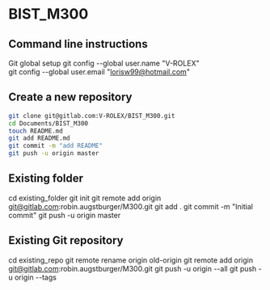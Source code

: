# BIST_M300
## Command line instructions

Git global setup
git config --global user.name "V-ROLEX"<br>
git config --global user.email "lorisw99@hotmail.com"

## Create a new repository
```Bash
git clone git@gitlab.com:V-ROLEX/BIST_M300.git
cd Documents/BIST_M300
touch README.md
git add README.md
git commit -m "add README"
git push -u origin master
```

## Existing folder

cd existing_folder
git init
git remote add origin git@gitlab.com:robin.augstburger/M300.git
git add .
git commit -m "Initial commit"
git push -u origin master

## Existing Git repository

cd existing_repo
git remote rename origin old-origin
git remote add origin git@gitlab.com:robin.augstburger/M300.git
git push -u origin --all
git push -u origin --tags